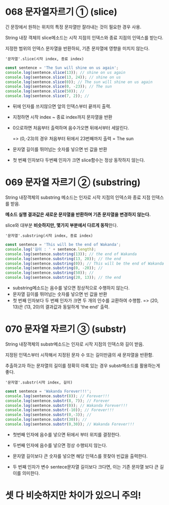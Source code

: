 # 068 문자열자르기 ① (slice)

긴 문장에서 원하는 위치의 특정 문자열만 잘라내는 것이 필요한 경우 사용.

String 내장 객체의 slice메소드는 시작 지점의 인덱스와 종료 지점의 인덱스를 받는다.

지정한 범위의 인덱스 문자열을 반환하되, 기존 문자열에 영향을 미치지 않는다.

```
'문자열'.slice(시작 index, 종료 index)
```

```javascript
const sentence = 'The Sun will shine on us again';
console.log(sentence.slice(13)); // shine on us again
console.log(sentence.slice(13, 24)); // shine on us
console.log(sentence.slice(0)); // The sun will shine on us again
console.log(sentence.slice(0, -23)); // The sun
console.log(sentence.slice(50)); // 
console.log(sentence.slice(7, 2)); // 
```

* 뒤에 인자를 쓰지않으면 앞의 인덱스부터 끝까지 출력.

* 지정하면 시작 index ~ 종료 index까지 문자열을 반환

* 0으로하면 처음부터 출력하며 음수가오면 뒤에서부터 세알린다.

  => (0,-23)의 경우 처음부터 뒤에서 23번째까지 출력 = The sun

* 문자열 길이를 뛰어넘는 숫자를 넣으면 빈 값을 반환

* 첫 번째 인자보다 두번째 인자가 크면 slice함수는 정상 동작하지 않는다.



# 069 문자열 자르기 ② (substring)

String 내장객체의 substring 메소드는 인자로 시작 지점의 인덱스와 종료 지점 인덱스를 받음.

**메소드 실행 결과값은 새로운 문자열을 반환하며 기존 문자열을 변경하지 않는다.**

slice와 대부분 **비슷하지만, 몇가지 부분에서 다르게 동작**한다.

```
'문자열'.substring(시작 index, 종료 index)
```

```javascript
const sentence = 'This will be the end of Wakanda';
console.log('길이 : ' + sentence.length);
console.log(sentence.substring(13)); // the end of Wakanda
console.log(sentence.substring(13, 20)); // the end
console.log(sentence.substring(0)); // This will be the end of Wakanda
console.log(sentence.substring(0, -20)); //
console.log(sentence.substring(50)); // 
console.log(sentence.substring(20, 13)); // the end
```

* substring메소드는 음수를 넣으면 정상적으로 수행하지 않는다.
* 문자열 길이를 뛰어넘는 숫자를 넣으면 빈 값을 반환
* 첫 번째 인자보다 두 번째 인자가 크면 두 개의 인수를 교환하여 수행함.
  => (20, 13)은 (13, 20)의 결과값과 동일하게 'the end' 출력.



# 070 문자열 자르기 ③ (substr)

String 내장객체의 substr메소드는 인자로 시작 지점의 인덱스와 길이 받음.

지정된 인덱스부터 시작해서 지정된 문자 수 또는 길이만큼의 새 문자열을 반환함.

추출하고자 하는 문자열의 길이를 정확히 아록 있는 경우 substr메소드를 활용하는게 좋다.

```
'문자열'.substr(시작 index, 길이)
```

```javascript
const sentence = 'Wakanda Forever!!!';
console.log(sentence.substr(8)); // Forever!!!
console.log(sentence.substr(8, 7)); // Forever
console.log(sentence.substr(0)); // Wakanda Forever!!!
console.log(sentence.substr(-10)); // Forever!!!
console.log(sentence.substr(0,-3)); // 
console.log(sentence.substr(30)); // 
console.log(sentence.substr(0,30)); // Wakanda Forever!!!
```

* 첫번째 인자에 음수를 넣으면 뒤에서 부터 위치를 결정한다.

* 두번째 인자에  음수를 넣으면 정상 수행되지 않는다.
* 문자열 길이보다 큰 숫자를 넣으면 해당 인덱스를 못찾아 빈값을 출력한다.
* 두 번째 인자가 변수 sentece문자열 길이보다 크다면, 이는 기존 문자열 보다 큰 길이를 의미한다.





# 셋 다 비슷하지만 차이가 있으니  주의!